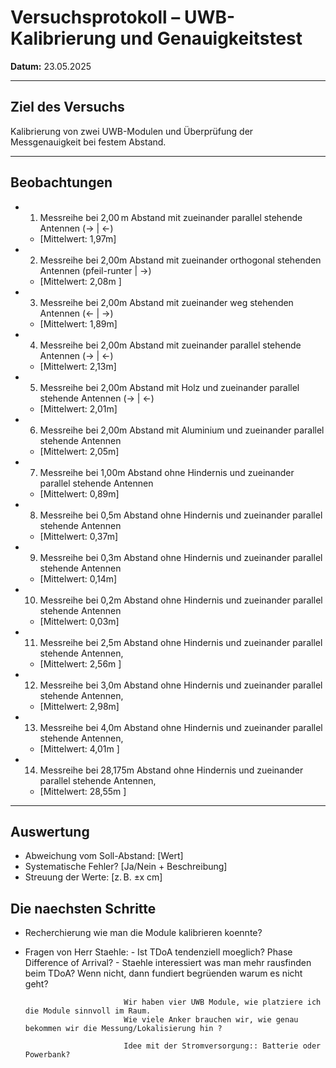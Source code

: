 # Versuchsprotokoll – UWB-Kalibrierung und Genauigkeitstest

**Datum:** 23.05.2025  

---

## Ziel des Versuchs

Kalibrierung von zwei UWB-Modulen und Überprüfung der Messgenauigkeit bei festem Abstand.

---


## Beobachtungen

- 1. Messreihe bei 2,00 m Abstand mit zueinander parallel stehende Antennen (-> | <-)
  - [Mittelwert: 1,97m]

- 2. Messreihe bei 2,00m Abstand mit zueinander orthogonal stehenden Antennen (pfeil-runter | ->)
  - [Mittelwert: 2,08m ]

- 3. Messreihe bei 2,00m Abstand mit zueinander weg stehenden Antennen (<- | ->)
  - [Mittelwert: 1,89m]

- 4. Messreihe bei 2,00m Abstand mit zueinander parallel stehende Antennen (-> | <-)
  - [Mittelwert: 2,13m]

- 5. Messreihe bei 2,00m Abstand mit Holz und zueinander parallel stehende Antennen (-> | <-)
  - [Mittelwert: 2,01m]

- 6. Messreihe bei 2,00m Abstand mit Aluminium und zueinander parallel stehende Antennen 
  - [Mittelwert: 2,05m]

- 7. Messreihe bei 1,00m Abstand ohne Hindernis und zueinander parallel stehende Antennen  
  - [Mittelwert: 0,89m]

- 8. Messreihe bei 0,5m Abstand ohne Hindernis und zueinander parallel stehende Antennen 
  - [Mittelwert: 0,37m]

- 9. Messreihe bei 0,3m Abstand ohne Hindernis und zueinander parallel stehende Antennen 
  - [Mittelwert: 0,14m]

- 10. Messreihe bei 0,2m Abstand ohne Hindernis und zueinander parallel stehende Antennen 
  - [Mittelwert: 0,03m]

- 11. Messreihe bei 2,5m Abstand ohne Hindernis und zueinander parallel stehende Antennen, 
  - [Mittelwert: 2,56m ]

- 12. Messreihe bei 3,0m Abstand ohne Hindernis und zueinander parallel stehende Antennen, 
  - [Mittelwert: 2,98m]

- 13. Messreihe bei 4,0m Abstand ohne Hindernis und zueinander parallel stehende Antennen, 
  - [Mittelwert: 4,01m ]

- 14. Messreihe bei 28,175m Abstand ohne Hindernis und zueinander parallel stehende Antennen, 
  - [Mittelwert: 28,55m ]
---

## Auswertung

- Abweichung vom Soll-Abstand: [Wert]
- Systematische Fehler? [Ja/Nein + Beschreibung]
- Streuung der Werte: [z. B. ±x cm]

## Die naechsten Schritte

- Recherchierung wie man die Module kalibrieren koennte?

- Fragen von Herr Staehle:  -  Ist TDoA tendenziell moeglich?
                             Phase Difference of Arrival?
                            - Staehle interessiert was man mehr rausfinden beim TDoA? Wenn nicht, dann fundiert begrüenden warum es nicht geht?

                            Wir haben vier UWB Module, wie platziere ich die Module sinnvoll im Raum. 
                            Wie viele Anker brauchen wir, wie genau bekommen wir die Messung/Lokalisierung hin ?
                            
                            Idee mit der Stromversorgung:: Batterie oder Powerbank?


